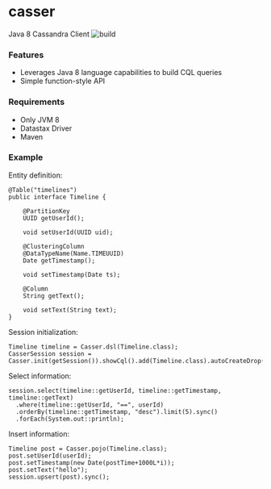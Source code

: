 # casser
Java 8 Cassandra Client ![build](https://travis-ci.org/noorq/casser.svg)

### Features

* Leverages Java 8 language capabilities to build CQL queries
* Simple function-style API

### Requirements

* Only JVM 8
* Datastax Driver
* Maven

### Example

Entity definition:
```
@Table("timelines")
public interface Timeline {

	@PartitionKey
	UUID getUserId();
	
	void setUserId(UUID uid);
	
	@ClusteringColumn
	@DataTypeName(Name.TIMEUUID)
	Date getTimestamp();
	
	void setTimestamp(Date ts);
	
	@Column
	String getText();
	
	void setText(String text);
}
```

Session initialization:
```
Timeline timeline = Casser.dsl(Timeline.class);
CasserSession session = Casser.init(getSession()).showCql().add(Timeline.class).autoCreateDrop().get();
```

Select information:
```
session.select(timeline::getUserId, timeline::getTimestamp, timeline::getText)
  .where(timeline::getUserId, "==", userId)
  .orderBy(timeline::getTimestamp, "desc").limit(5).sync()
  .forEach(System.out::println);
```

Insert information:
```
Timeline post = Casser.pojo(Timeline.class);
post.setUserId(userId);
post.setTimestamp(new Date(postTime+1000L*i));
post.setText("hello");
session.upsert(post).sync();
```
